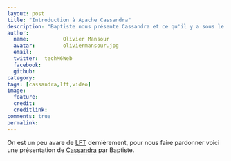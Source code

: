 ```yaml
---
layout: post
title: "Introduction à Apache Cassandra"
description: "Baptiste nous présente Cassandra et ce qu'il y a sous le capot."
author:
  name:           Olivier Mansour
  avatar:         oliviermansour.jpg
  email:
  twitter:  techM6Web
  facebook:
  github:
category:
tags: [cassandra,lft,video]
image:
  feature: 
  credit: 
  creditlink: 
comments: true
permalink: 
---
```



On est un peu avare de [LFT](http://tech.m6web.fr/tag/lft/) dernièrement, pour nous faire pardonner voici une présentation de [Cassandra](https://cassandra.apache.org/) par Baptiste.


